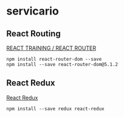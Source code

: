 # servicario

## React Routing
[REACT TRAINING / REACT ROUTER](https://reacttraining.com/react-router/web/guides/quick-start)

```
npm install react-router-dom --save
npm install --save react-router-dom@5.1.2
```

## React Redux

[React Redux](https://react-redux.js.org/)

```
npm install --save redux react-redux
```